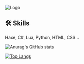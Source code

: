 
![Logo](https://cdn.discordapp.com/attachments/923228562553704458/1340951559910985799/thlogo.png?ex=67b439f5&is=67b2e875&hm=14859405e7bffee333fb21a95f1dfacb4d3788fe111960faca1fb72dcd236999&)


## 🛠 Skills
Haxe, C#, Lua, Python, HTML, CSS...

![Anurag's GitHub stats](https://github-readme-stats.vercel.app/api?username=sadecenicat&show_icons=true&theme=dark)

[![Top Langs](https://github-readme-stats.vercel.app/api/top-langs/?username=sadecenicat&show_icons=true&theme=dark)](https://github.com/anuraghazra/github-readme-stats)
